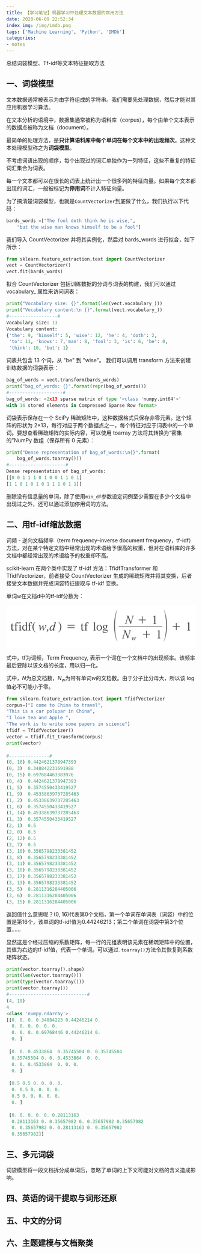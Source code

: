 ```yaml
---
title: 【学习笔记】机器学习中处理文本数据的常用方法
date: 2020-06-09 22:52:34
index_img: /img/imdb.png
tags: ['Machine Learning', 'Python', 'IMDb']
categories: 
- notes
---
```

总结词袋模型、Tf-idf等文本特征提取方法
<!--more--->

## 一、词袋模型

文本数据通常被表示为由字符组成的字符串。我们需要先处理数据，然后才能对其应用机器学习算法。

在文本分析的语境中，数据集通常被称为语料库（corpus），每个由单个文本表示的数据点被称为文档（document）。

最简单的处理方法，是**只计算语料库中每个单词在每个文本中的出现频次**。这种文本处理模型称之为**词袋模型**。

不考虑词语出现的顺序，每个出现过的词汇单独作为一列特征，这些不重复的特征词汇集合为词表。

每一个文本都可以在很长的词表上统计出一个很多列的特征向量。如果每个文本都出现的词汇，一般被标记为**停用词**不计入特征向量。

为了搞清楚词袋模型，也就是`CountVectorizer`到底做了什么，我们执行以下代码：

```python
bards_words =["The fool doth think he is wise,",
    "but the wise man knows himself to be a fool"]
```

我们导入 CountVectorizer 并将其实例化，然后对 bards_words 进行拟合，如下所示：

```python
from sklearn.feature_extraction.text import CountVectorizer
vect = CountVectorizer()
vect.fit(bards_words)
```

拟合 CountVectorizer 包括训练数据的分词与词表的构建，我们可以通过 vocabulary_ 属性来访问词表：

```python
print("Vocabulary size: {}".format(len(vect.vocabulary_)))
print("Vocabulary content:\n {}".format(vect.vocabulary_))
#------------------#
Vocabulary size: 13
Vocabulary content:
{'the': 9, 'himself': 5, 'wise': 12, 'he': 4, 'doth': 2,
 'to': 11, 'knows': 7,'man': 8, 'fool': 3, 'is': 6, 'be': 0, 
 'think': 10, 'but': 1}
```

词表共包含 13 个词，从 "be" 到 "wise"。
我们可以调用 transform 方法来创建训练数据的词袋表示：

```python
bag_of_words = vect.transform(bards_words)
print("bag_of_words: {}".format(repr(bag_of_words)))
#--------------------#
bag_of_words: <2x13 sparse matrix of type '<class 'numpy.int64'>'
with 16 stored elements in Compressed Sparse Row format>
```

词袋表示保存在一个 SciPy 稀疏矩阵中，这种数据格式只保存非零元素。这个矩阵的形状为 2×13，每行对应于两个数据点之一，每个特征对应于词表中的一个单词。要想查看稀疏矩阵的实际内容，可以使用 toarray 方法将其转换为“密集的”NumPy 数组（保存所有 0 元素）：

```python
print("Dense representation of bag_of_words:\n{}".format(
    bag_of_words.toarray()))
#---------------------#
Dense representation of bag_of_words:
[[0 0 1 1 1 0 1 0 0 1 1 0 1]
[1 1 0 1 0 1 0 1 1 1 0 1 1]]
```

删除没有信息量的单词，除了使用`min_df`参数设定词例至少需要在多少个文档中出现过之外，还可以通过添加停用词的方法。

## 二、用tf-idf缩放数据

词频 - 逆向文档频率（term frequency–inverse document frequency，tf-idf）方法，对在某个特定文档中经常出现的术语给予很高的权重，但对在语料库的许多文档中都经常出现的术语给予的权重却不高。

scikit-learn 在两个类中实现了 tf-idf 方法：TfidfTransformer 和 TfidfVectorizer，前者接受 CountVectorizer 生成的稀疏矩阵并将其变换，后者接受文本数据并完成词袋特征提取与 tf-idf 变换。

单词w在文档d中的tf-idf分数为：

![](【学习笔记】机器学习中处理文本数据的常用方法/2020-06-09-23-20-54.png)

式中，tf为词频，Term Frequency, 表示一个词在一个文档中的出现频率。该频率最后要除以该文档的长度，用以归一化。

式中，$N$为总文档数，$N_w$为带有单词$w$的文档数。由于分子比分母大，所以该 $\log$ 值必不可能小于零。

```python
from sklearn.feature_extraction.text import TfidfVectorizer
corpus=["I come to China to travel",
"This is a car polupar in China",
"I love tea and Apple ",
"The work is to write some papers in science"]
tfidf = TfidfVectorizer()
vector = tfidf.fit_transform(corpus)
print(vector)

#---------------#
(0, 16)	0.4424621378947393
(0, 3)	0.348842231691988
(0, 15)	0.697684463383976
(0, 4)	0.4424621378947393
(1, 5)	0.3574550433419527
(1, 9)	0.45338639737285463
(1, 2)	0.45338639737285463
(1, 6)	0.3574550433419527
(1, 14)	0.45338639737285463
(1, 3)	0.3574550433419527
(2, 1)	0.5
(2, 0)	0.5
(2, 12)	0.5
(2, 7)	0.5
(3, 10)	0.3565798233381452
(3, 8)	0.3565798233381452
(3, 11)	0.3565798233381452
(3, 18)	0.3565798233381452
(3, 17)	0.3565798233381452
(3, 13)	0.3565798233381452
(3, 5)	0.2811316284405006
(3, 6)	0.2811316284405006
(3, 15)	0.2811316284405006
```
返回值什么意思呢？(0, 16)代表第0个文档，第一个单词在单词表（词袋）中的位置是第16个，该单词的tf-idf值为0.44246213；第二个单词在词袋中第3个位置……

显然这是个经过压缩的系数矩阵，每一行的元组表明该元素在稀疏矩阵中的位置，其值为右边的tf-idf值，代表一个单词。可以通过`.toarray()`方法令其恢复到系数矩阵状态。

```python
print(vector.toarray().shape)
print(len(vector.toarray()))
print(type(vector.toarray()))
print(vector.toarray())
#-----------------------------#
(4, 19)
4
<class 'numpy.ndarray'>
[[0. 0. 0. 0.34884223 0.44246214 0.
  0. 0. 0. 0. 0. 0.
  0. 0. 0. 0.69768446 0.44246214 0.
  0. ]
  
 [0. 0. 0.4533864  0.35745504 0. 0.35745504
  0.35745504 0. 0. 0.4533864  0. 0.
  0. 0. 0.4533864  0. 0. 0.
  0. ]
  
 [0.5 0.5 0. 0. 0. 0.
  0. 0.5 0. 0. 0. 0.
  0.5 0. 0. 0. 0. 0.
  0. ]
  
 [0. 0. 0. 0. 0. 0.28113163
  0.28113163 0. 0.35657982 0. 0.35657982 0.35657982
  0. 0.35657982 0. 0.28113163 0. 0.35657982
  0.35657982]]
```

## 三、多元词袋

词袋模型将一段文档拆分成单词后，忽略了单词的上下文可能对文档的含义造成影响。

## 四、英语的词干提取与词形还原

## 五、中文的分词

## 六、主题建模与文档聚类
